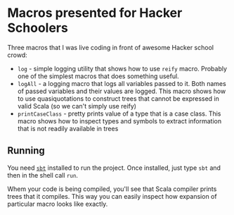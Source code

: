 # Macros presented for Hacker Schoolers

Three macros that I was live coding in front of awesome Hacker school crowd:

  * `log` - simple logging utility that shows how to use `reify` macro. Probably
     one of the simplest macros that does something useful.
  * `logAll` - a logging macro that logs all variables passed to it. Both names
     of passed variables and their values are logged. This macro shows how
     to use quasiquotations to construct trees that cannot be expressed in valid
     Scala (so we can't simply use reify)
  * `printCaseClass` - pretty prints value of a type that is a case class. This
    macro shows how to inspect types and symbols to extract information that
    is not readily available in trees

## Running

You need [`sbt`](http://www.scala-sbt.org/) installed to run the project. Once
installed, just type `sbt` and then in the shell call `run`.

Whem your code is being compiled, you'll see that Scala compiler prints trees
that it compiles. This way you can easily inspect how expansion of particular
macro looks like exactly.
